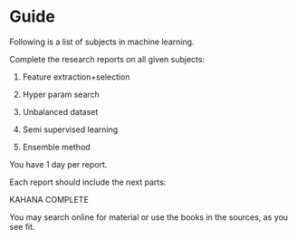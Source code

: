 # Guide

Following is a list of subjects in machine learning. 

Complete the research reports on all given subjects:

1. Feature extraction+selection

1. Hyper param search

1. Unbalanced dataset

1. Semi supervised learning

1. Ensemble method

You have 1 day per report.

Each report should include the next parts:

KAHANA COMPLETE

You may search online for material or use the books in the sources, as you see fit.
